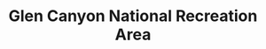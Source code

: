 ---
layout: repo
title: "Glen Canyon National Recreation Area"
id: 12826
permalink: repos/12826/
---